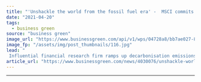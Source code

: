 ```yaml
---
title: "'Unshackle the world from the fossil fuel era' -  MSCI commits to net zero emissions before 2040"
date: "2021-04-20"
tags: 
  - business green
source: "business green"
image_url: "https://www.businessgreen.com/api/v1/wps/04728a8/bb7ae027-851e-4450-a6eb-1dc27397ee18/7/2020-Consistent-50-image-185x114.jpg"
image_fp: "/assets/img/post_thumbnails/116.jpg"
lead: "
 Influential financial research firm ramps up decarbonisation emissions ..."
article_url: "https://www.businessgreen.com/news/4030076/unshackle-world-fossil-fuel-era-msci-commits-net-zero-emissions-2040"
---
```


---
